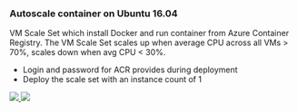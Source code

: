 ### Autoscale container on Ubuntu 16.04 ###

VM Scale Set which install Docker and run container from Azure Container Registry. The VM Scale Set scales up when average CPU across all VMs > 70%, scales down when avg CPU < 30%.

- Login and password for ACR provides during deployment
- Deploy the scale set with an instance count of 1 

<a href="https://portal.azure.com/#create/Microsoft.Template/uri/https%3A%2F%2Fraw.githubusercontent.com%2FDeV1L%2Fvmss-ubuntu-autoscale-docker_v2%2Fredirect-https%2Fazuredeploy.json" target="_blank">
    <img src="http://azuredeploy.net/deploybutton.png"/>
</a>
<a href="http://armviz.io/#/?load=https%3A%2F%2Fraw.githubusercontent.com%2FDeV1L%2Fvmss-ubuntu-autoscale-docker_v2%2Fredirect-https%2Fazuredeploy.json" target="_blank">
    <img src="http://armviz.io/visualizebutton.png"/>
</a>
